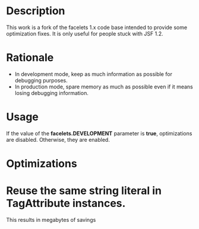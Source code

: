 Description
===========

This work is a fork of the facelets 1.x code base intended to provide some optimization fixes.
It is only useful for people stuck with JSF 1.2.

Rationale
=========

* In development mode, keep as much information as possible for debugging purposes.
* In production mode, spare memory as much as possible even if it means losing debugging information.

Usage
=====

If the value of the **facelets.DEVELOPMENT** parameter is **true**, optimizations are disabled. Otherwise, they are enabled.

Optimizations
=============

# Reuse the same string literal in TagAttribute instances.
  This results in megabytes of savings
